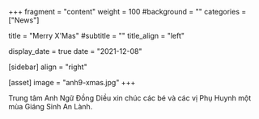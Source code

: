 +++
fragment = "content"
weight = 100
#background = ""
categories = ["News"]

title = "Merry X'Mas"
#subtitle = ""
title_align = "left"

display_date = true
date = "2021-12-08"

[sidebar]
  align = "right"

[asset]
  image = "anh9-xmas.jpg"
+++

Trung tâm Anh Ngữ Đồng Diều xin chúc các bé và các vị Phụ Huynh một mùa Giáng Sinh An Lành.
